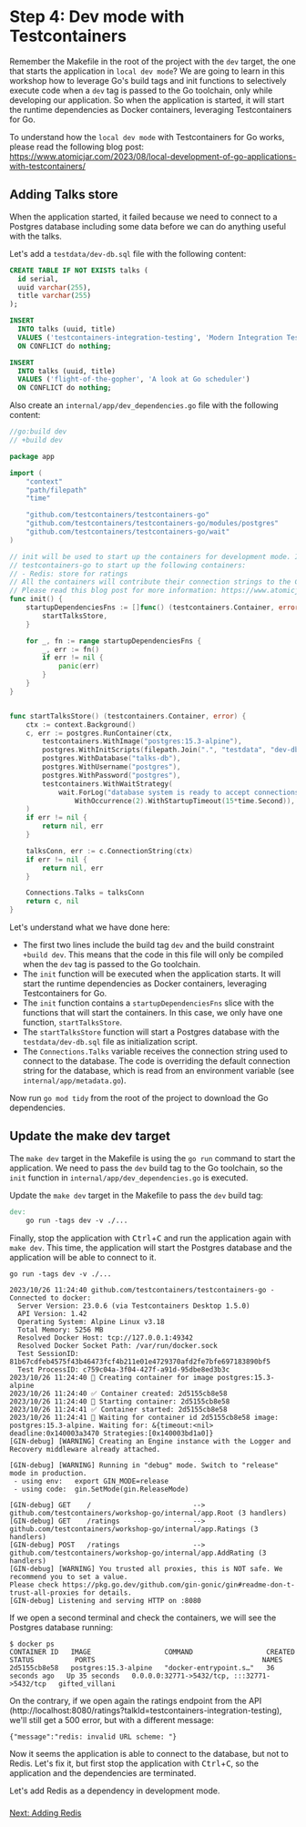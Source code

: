 # Step 4: Dev mode with Testcontainers

Remember the Makefile in the root of the project with the `dev` target, the one that starts the application in `local dev mode`? We are going to learn in this workshop how to leverage Go's build tags and init functions to selectively execute code when a `dev` tag is passed to the Go toolchain, only while developing our application. So when the application is started, it will start the runtime dependencies as Docker containers, leveraging Testcontainers for Go.

To understand how the `local dev mode` with Testcontainers for Go works, please read the following blog post: https://www.atomicjar.com/2023/08/local-development-of-go-applications-with-testcontainers/

## Adding Talks store

When the application started, it failed because we need to connect to a Postgres database including some data before we can do anything useful with the talks.

Let's add a `testdata/dev-db.sql` file with the following content:

```sql
CREATE TABLE IF NOT EXISTS talks (
  id serial,
  uuid varchar(255),
  title varchar(255)
);

INSERT
  INTO talks (uuid, title)
  VALUES ('testcontainers-integration-testing', 'Modern Integration Testing with Testcontainers')
  ON CONFLICT do nothing;

INSERT
  INTO talks (uuid, title)
  VALUES ('flight-of-the-gopher', 'A look at Go scheduler')
  ON CONFLICT do nothing;

```

Also create an `internal/app/dev_dependencies.go` file with the following content:

```go
//go:build dev
// +build dev

package app

import (
	"context"
	"path/filepath"
	"time"

	"github.com/testcontainers/testcontainers-go"
	"github.com/testcontainers/testcontainers-go/modules/postgres"
	"github.com/testcontainers/testcontainers-go/wait"
)

// init will be used to start up the containers for development mode. It will use
// testcontainers-go to start up the following containers:
// - Redis: store for ratings
// All the containers will contribute their connection strings to the Connections struct.
// Please read this blog post for more information: https://www.atomicjar.com/2023/08/local-development-of-go-applications-with-testcontainers/
func init() {
	startupDependenciesFns := []func() (testcontainers.Container, error){
		startTalksStore,
	}

	for _, fn := range startupDependenciesFns {
		_, err := fn()
		if err != nil {
			panic(err)
		}
	}
}


func startTalksStore() (testcontainers.Container, error) {
	ctx := context.Background()
	c, err := postgres.RunContainer(ctx,
		testcontainers.WithImage("postgres:15.3-alpine"),
		postgres.WithInitScripts(filepath.Join(".", "testdata", "dev-db.sql")),
		postgres.WithDatabase("talks-db"),
		postgres.WithUsername("postgres"),
		postgres.WithPassword("postgres"),
		testcontainers.WithWaitStrategy(
			wait.ForLog("database system is ready to accept connections").
				WithOccurrence(2).WithStartupTimeout(15*time.Second)),
	)
	if err != nil {
		return nil, err
	}

	talksConn, err := c.ConnectionString(ctx)
	if err != nil {
		return nil, err
	}

	Connections.Talks = talksConn
	return c, nil
}

```

Let's understand what we have done here:

- The first two lines include the build tag `dev` and the build constraint `+build dev`. This means that the code in this file will only be compiled when the `dev` tag is passed to the Go toolchain.
- The `init` function will be executed when the application starts. It will start the runtime dependencies as Docker containers, leveraging Testcontainers for Go.
- The `init` function contains a `startupDependenciesFns` slice with the functions that will start the containers. In this case, we only have one function, `startTalksStore`.
- The `startTalksStore` function will start a Postgres database with the `testdata/dev-db.sql` file as initialization script.
- The `Connections.Talks` variable receives the connection string used to connect to the database. The code is overriding the default connection string for the database, which is read from an environment variable (see `internal/app/metadata.go`).

Now run `go mod tidy` from the root of the project to download the Go dependencies.

## Update the make dev target

The `make dev` target in the Makefile is using the `go run` command to start the application. We need to pass the `dev` build tag to the Go toolchain, so the `init` function in `internal/app/dev_dependencies.go` is executed.

Update the `make dev` target in the Makefile to pass the `dev` build tag:

```makefile
dev:
	go run -tags dev -v ./...
```

Finally, stop the application with <kbd>Ctrl</kbd>+<kbd>C</kbd> and run the application again with `make dev`. This time, the application will start the Postgres database and the application will be able to connect to it.

```text
go run -tags dev -v ./...

2023/10/26 11:24:40 github.com/testcontainers/testcontainers-go - Connected to docker: 
  Server Version: 23.0.6 (via Testcontainers Desktop 1.5.0)
  API Version: 1.42
  Operating System: Alpine Linux v3.18
  Total Memory: 5256 MB
  Resolved Docker Host: tcp://127.0.0.1:49342
  Resolved Docker Socket Path: /var/run/docker.sock
  Test SessionID: 81b67cdfeb4575f43b46473fcf4b211e01e4729370afd2fe7bfe697183890bf5
  Test ProcessID: c759c04a-3f04-427f-a91d-95dbe8ed3b3c
2023/10/26 11:24:40 🐳 Creating container for image postgres:15.3-alpine
2023/10/26 11:24:40 ✅ Container created: 2d5155cb8e58
2023/10/26 11:24:40 🐳 Starting container: 2d5155cb8e58
2023/10/26 11:24:41 ✅ Container started: 2d5155cb8e58
2023/10/26 11:24:41 🚧 Waiting for container id 2d5155cb8e58 image: postgres:15.3-alpine. Waiting for: &{timeout:<nil> deadline:0x140003a3470 Strategies:[0x140003bd1a0]}
[GIN-debug] [WARNING] Creating an Engine instance with the Logger and Recovery middleware already attached.

[GIN-debug] [WARNING] Running in "debug" mode. Switch to "release" mode in production.
 - using env:   export GIN_MODE=release
 - using code:  gin.SetMode(gin.ReleaseMode)

[GIN-debug] GET    /                         --> github.com/testcontainers/workshop-go/internal/app.Root (3 handlers)
[GIN-debug] GET    /ratings                  --> github.com/testcontainers/workshop-go/internal/app.Ratings (3 handlers)
[GIN-debug] POST   /ratings                  --> github.com/testcontainers/workshop-go/internal/app.AddRating (3 handlers)
[GIN-debug] [WARNING] You trusted all proxies, this is NOT safe. We recommend you to set a value.
Please check https://pkg.go.dev/github.com/gin-gonic/gin#readme-don-t-trust-all-proxies for details.
[GIN-debug] Listening and serving HTTP on :8080
```

If we open a second terminal and check the containers, we will see the Postgres database running:

```text
$ docker ps
CONTAINER ID   IMAGE                  COMMAND                  CREATED          STATUS          PORTS                                         NAMES
2d5155cb8e58   postgres:15.3-alpine   "docker-entrypoint.s…"   36 seconds ago   Up 35 seconds   0.0.0.0:32771->5432/tcp, :::32771->5432/tcp   gifted_villani
```

On the contrary, if we open again the ratings endpoint from the API (http://localhost:8080/ratings?talkId=testcontainers-integration-testing), we'll still get a 500 error, but with a different message:

```text
{"message":"redis: invalid URL scheme: "}
```

Now it seems the application is able to connect to the database, but not to Redis. Let's fix it, but first stop the application with <kbd>Ctrl</kbd>+<kbd>C</kbd>, so the application and the dependencies are terminated.

Let's add Redis as a dependency in development mode.

### 
[Next: Adding Redis](step-5-adding-redis.md)
